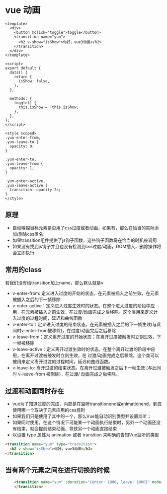 # vue 动画

```vue
<template>
  <div>
    <button @click="toggle">toggle</button>
    <transition name="yun">
      <h2 v-show="isShow">你好，vue3动画</h2>
    </transition>
  </div>
</template>

<script>
export default {
  data() {
    return {
      isShow: false,
    };
  },

  methods: {
    toggle() {
      this.isShow = !this.isShow;
    },
  },
};
</script>

<style scoped>
.yun-enter-from,
.yun-leave-to {
  opacity: 0;
}

.yun-enter-to,
.yun-leave-from {
  opacity: 1;
}

.yun-enter-active,
.yun-leave-active {
  transition: opacity 2s;
}
</style>
```

## 原理
- 自动嗅探目标元素是否用了css过度或者动画，如果有，那么在恰当的实际添加/删除css类名
- 如果transition组件提供了js钩子函数，这些钩子函数将在恰当的时机被调用
- 如果没有找到js钩子并且也没有检测到css过度/动画，DOM插入，删除操作将会立即执行

## 常用的class
若我们没有给transition加上name，那么默认就是v
- v-enter-from: 定义进入过度的开始的状态。在元素被插入之前生效，在元素被插入之后的下一帧移除
- v-enter-active：定义进入过度生效时的状态。在整个进入过度的阶段中应用，在元素被插入之前生效，在过度/动画完成之后移除。这个类用来定义计入过度的过程时间，延迟和曲线函数
- v-enter-to：定义进入过度的结束状态。在元素被插入之后的下一帧生效(与此同时v-enter-from被移除)，在过度/动画完后之后移除
- v-leave-from：定义离开过度的开始状态；在离开过度被触发时立刻生效，下一帧被移除
- v-leave-active：定义离开过渡生效时的状态。在整个离开过渡的阶段中应用，在离开过渡被触发时立刻生效，在
过渡/动画完成之后移除。这个类可以被用来定义离开过渡的过程时间，延迟和曲线函数。
- v-leave-to: 离开过渡的结束状态。在离开过渡被触发之后下一帧生效 (与此同时 v-leave-from 被删除)，在过渡/
动画完成之后移除。

## 过渡和动画同时存在
- vue为了知道过度的完成，内部是在监听transitionend或animationend，到底使用哪一个取决于元素应用的css规则
- 如果我们只是使用了其中的一个，那么Vue能自动识别类型并设置监听；
- 如果同时使用，在这个情况下可能某一个动画执行结束时，另外一个动画还没有结束，就会提前结束动画，导致另一个动画直接结束
- 以设置 type 属性为 animation 或者 transition 来明确的告知Vue监听的类型

```html
<transition name="yun" type="transition">
  <h2 v-show="isShow">你好，vue3动画</h2>
</transition>
```

## 当有两个元素之间在进行切换的时候
```html
    <transition name="yun" :duration="{enter: 1000, leave: 1000}" mode="out-in">
    </transition>
```